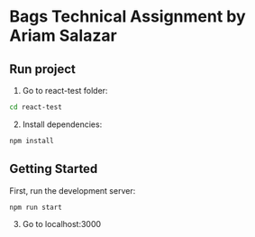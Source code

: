 # Bags Technical Assignment by Ariam Salazar

## Run project

1. Go to react-test folder:
```bash
cd react-test
```

2. Install dependencies:

```bash
npm install
```

## Getting Started

First, run the development server:

```bash
npm run start
```

3. Go to localhost:3000
